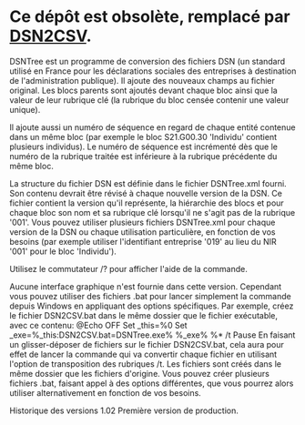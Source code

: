 # Ce dépôt est obsolète, remplacé par [DSN2CSV](https://github.com/krisk78/DSN2CSV).

DSNTree est un programme de conversion des fichiers DSN (un standard utilisé en France pour les déclarations sociales des entreprises à destination de l'administration publique).
Il ajoute des nouveaux champs au fichier original. Les blocs parents sont ajoutés devant chaque bloc ainsi que la valeur de leur rubrique clé (la rubrique du bloc censée contenir une valeur unique).

Il ajoute aussi un numéro de séquence en regard de chaque entité contenue dans un même bloc (par exemple le bloc S21.G00.30 'Individu' contient plusieurs individus). Le numéro de séquence est incrémenté dès que le numéro de la rubrique traitée est inférieure à la rubrique précédente du même bloc.

La structure du fichier DSN est définie dans le fichier DSNTree.xml fourni. Son contenu devrait être révisé à chaque nouvelle version de la DSN.
Ce fichier contient la version qu'il représente, la hiérarchie des blocs et pour chaque bloc son nom et sa rubrique clé lorsqu'il ne s'agit pas de la rubrique '001'.
Vous pouvez utiliser plusieurs fichiers DSNTree.xml pour chaque version de la DSN ou chaque utilisation particulière, en fonction de vos besoins (par exemple utiliser l'identifiant entreprise '019' au lieu du NIR '001' pour le bloc 'Individu').

Utilisez le commutateur /? pour afficher l'aide de la commande.

Aucune interface graphique n'est fournie dans cette version. Cependant vous pouvez utiliser des fichiers .bat pour lancer simplement la commande depuis Windows en appliquant des options spécifiques.
Par exemple, créez le fichier DSN2CSV.bat dans le même dossier que le fichier exécutable, avec ce contenu:
  @Echo OFF
  Set _this=%0
  Set _exe=%_this:DSN2CSV.bat=DSNTree.exe%
  %_exe% %* /t
  Pause
En faisant un glisser-déposer de fichiers sur le fichier DSN2CSV.bat, cela aura pour effet de lancer la commande qui va convertir chaque fichier en utilisant l'option de transposition des rubriques /t. Les fichiers sont créés dans le même dossier que les fichiers d'origine.
Vous pouvez créer plusieurs fichiers .bat, faisant appel à des options différentes, que vous pourrez alors utiliser alternativement en fonction de vos besoins.


Historique des versions
  1.02 Première version de production.
  

